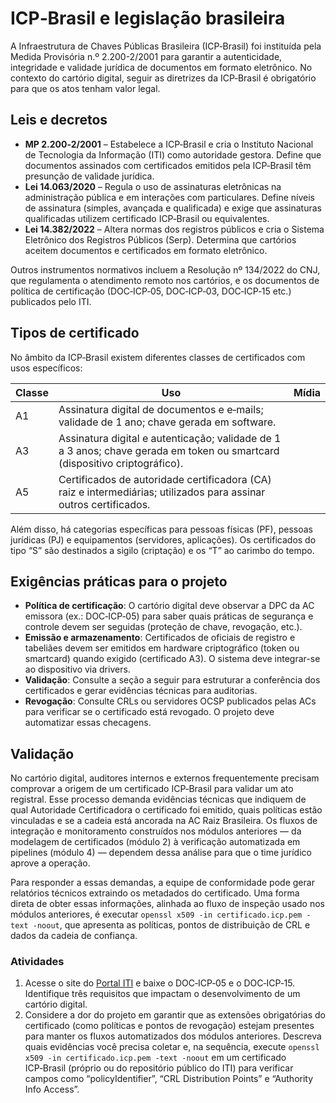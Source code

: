 # ICP‑Brasil e legislação brasileira

A Infraestrutura de Chaves Públicas Brasileira (ICP‑Brasil) foi instituída pela Medida Provisória n.º 2.200-2/2001 para garantir a autenticidade, integridade e validade jurídica de documentos em formato eletrônico. No contexto do cartório digital, seguir as diretrizes da ICP‑Brasil é obrigatório para que os atos tenham valor legal.

## Leis e decretos

- **MP 2.200‑2/2001** – Estabelece a ICP‑Brasil e cria o Instituto Nacional de Tecnologia da Informação (ITI) como autoridade gestora. Define que documentos assinados com certificados emitidos pela ICP‑Brasil têm presunção de validade jurídica.
- **Lei 14.063/2020** – Regula o uso de assinaturas eletrônicas na administração pública e em interações com particulares. Define níveis de assinatura (simples, avançada e qualificada) e exige que assinaturas qualificadas utilizem certificado ICP‑Brasil ou equivalentes.
- **Lei 14.382/2022** – Altera normas dos registros públicos e cria o Sistema Eletrônico dos Registros Públicos (Serp). Determina que cartórios aceitem documentos e certificados em formato eletrônico.

Outros instrumentos normativos incluem a Resolução nº 134/2022 do CNJ, que regulamenta o atendimento remoto nos cartórios, e os documentos de política de certificação (DOC‑ICP‑05, DOC‑ICP‑03, DOC‑ICP‑15 etc.) publicados pelo ITI.

## Tipos de certificado

No âmbito da ICP‑Brasil existem diferentes classes de certificados com usos específicos:

| Classe | Uso | Mídia |
|---|---|---|
| A1 | Assinatura digital de documentos e e‑mails; validade de 1 ano; chave gerada em software. |
| A3 | Assinatura digital e autenticação; validade de 1 a 3 anos; chave gerada em token ou smartcard (dispositivo criptográfico). |
| A5 | Certificados de autoridade certificadora (CA) raiz e intermediárias; utilizados para assinar outros certificados. |

Além disso, há categorias específicas para pessoas físicas (PF), pessoas jurídicas (PJ) e equipamentos (servidores, aplicações). Os certificados do tipo “S” são destinados a sigilo (criptação) e os “T” ao carimbo do tempo.

## Exigências práticas para o projeto

- **Política de certificação**: O cartório digital deve observar a DPC da AC emissora (ex.: DOC‑ICP‑05) para saber quais práticas de segurança e controle devem ser seguidas (proteção de chave, revogação, etc.).
- **Emissão e armazenamento**: Certificados de oficiais de registro e tabeliães devem ser emitidos em hardware criptográfico (token ou smartcard) quando exigido (certificado A3). O sistema deve integrar-se ao dispositivo via drivers.
- **Validação**: Consulte a seção a seguir para estruturar a conferência dos certificados e gerar evidências técnicas para auditorias.
- **Revogação**: Consulte CRLs ou servidores OCSP publicados pelas ACs para verificar se o certificado está revogado. O projeto deve automatizar essas checagens.

## Validação

No cartório digital, auditores internos e externos frequentemente precisam comprovar a origem de um certificado ICP‑Brasil para validar um ato registral. Esse processo demanda evidências técnicas que indiquem de qual Autoridade Certificadora o certificado foi emitido, quais políticas estão vinculadas e se a cadeia está ancorada na AC Raiz Brasileira. Os fluxos de integração e monitoramento construídos nos módulos anteriores — da modelagem de certificados (módulo 2) à verificação automatizada em pipelines (módulo 4) — dependem dessa análise para que o time jurídico aprove a operação.

Para responder a essas demandas, a equipe de conformidade pode gerar relatórios técnicos extraindo os metadados do certificado. Uma forma direta de obter essas informações, alinhada ao fluxo de inspeção usado nos módulos anteriores, é executar `openssl x509 -in certificado.icp.pem -text -noout`, que apresenta as políticas, pontos de distribuição de CRL e dados da cadeia de confiança.

### Atividades

1. Acesse o site do [Portal ITI](https://www.gov.br/iti/pt-br) e baixe o DOC‑ICP‑05 e o DOC‑ICP‑15. Identifique três requisitos que impactam o desenvolvimento de um cartório digital.
2. Considere a dor do projeto em garantir que as extensões obrigatórias do certificado (como políticas e pontos de revogação) estejam presentes para manter os fluxos automatizados dos módulos anteriores. Descreva quais evidências você precisa coletar e, na sequência, execute `openssl x509 -in certificado.icp.pem -text -noout` em um certificado ICP‑Brasil (próprio ou do repositório público do ITI) para verificar campos como “policyIdentifier”, “CRL Distribution Points” e “Authority Info Access”.
